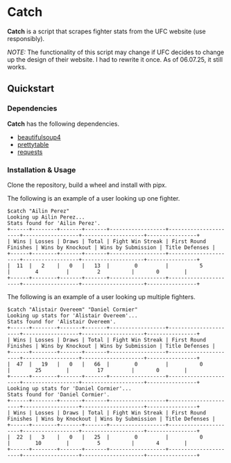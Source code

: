 # Catch

**Catch** is a script that scrapes fighter stats from the UFC website (use responsibly).

*NOTE:* The functionality of this script may change if UFC decides to change up the design of their website. I had to rewrite it once. As of 06.07.25, it still works.

## Quickstart

### Dependencies

**Catch** has the following dependencies.

* [beautifulsoup4](https://code.launchpad.net/beautifulsoup)
* [prettytable](https://github.com/prettytable/prettytable)
* [requests](https://github.com/psf/requests)

### Installation & Usage

Clone the repository, build a wheel and install with pipx.

The following is an example of a user looking up one fighter.

```
$catch "Ailin Perez"
Looking up Ailin Perez...
Stats found for 'Ailin Perez'.
+------+--------+-------+-------+------------------+----------------------+------------------+--------------------+----------------+
| Wins | Losses | Draws | Total | Fight Win Streak | First Round Finishes | Wins by Knockout | Wins by Submission | Title Defenses |
+------+--------+-------+-------+------------------+----------------------+------------------+--------------------+----------------+
|  11  |   2    |   0   |   13  |        0         |          5           |        4         |         2          |       0        |
+------+--------+-------+-------+------------------+----------------------+------------------+--------------------+----------------+
```

The following is an example of a user looking up multiple fighters.

```
$catch "Alistair Overeem" "Daniel Cormier"
Looking up stats for 'Alistair Overeem'...
Stats found for 'Alistair Overeem'.
+------+--------+-------+-------+------------------+----------------------+------------------+--------------------+----------------+
| Wins | Losses | Draws | Total | Fight Win Streak | First Round Finishes | Wins by Knockout | Wins by Submission | Title Defenses |
+------+--------+-------+-------+------------------+----------------------+------------------+--------------------+----------------+
|  47  |   19   |   0   |   66  |        0         |          0           |        25        |         17         |       0        |
+------+--------+-------+-------+------------------+----------------------+------------------+--------------------+----------------+
Looking up stats for 'Daniel Cormier'...
Stats found for 'Daniel Cormier'.
+------+--------+-------+-------+------------------+----------------------+------------------+--------------------+----------------+
| Wins | Losses | Draws | Total | Fight Win Streak | First Round Finishes | Wins by Knockout | Wins by Submission | Title Defenses |
+------+--------+-------+-------+------------------+----------------------+------------------+--------------------+----------------+
|  22  |   3    |   0   |   25  |        0         |          0           |        10        |         5          |       4        |
+------+--------+-------+-------+------------------+----------------------+------------------+--------------------+----------------+
```

